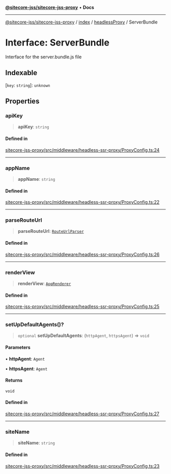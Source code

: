 [**@sitecore-jss/sitecore-jss-proxy**](../../../../README.md) • **Docs**

***

[@sitecore-jss/sitecore-jss-proxy](../../../../README.md) / [index](../../../README.md) / [headlessProxy](../README.md) / ServerBundle

# Interface: ServerBundle

Interface for the server.bundle.js file

## Indexable

 \[`key`: `string`\]: `unknown`

## Properties

### apiKey

> **apiKey**: `string`

#### Defined in

[sitecore-jss-proxy/src/middleware/headless-ssr-proxy/ProxyConfig.ts:24](https://github.com/Sitecore/jss/blob/b5a46b615f5ff23027c5e9a755573e12c4212373/packages/sitecore-jss-proxy/src/middleware/headless-ssr-proxy/ProxyConfig.ts#L24)

***

### appName

> **appName**: `string`

#### Defined in

[sitecore-jss-proxy/src/middleware/headless-ssr-proxy/ProxyConfig.ts:22](https://github.com/Sitecore/jss/blob/b5a46b615f5ff23027c5e9a755573e12c4212373/packages/sitecore-jss-proxy/src/middleware/headless-ssr-proxy/ProxyConfig.ts#L22)

***

### parseRouteUrl

> **parseRouteUrl**: [`RouteUrlParser`](../../../type-aliases/RouteUrlParser.md)

#### Defined in

[sitecore-jss-proxy/src/middleware/headless-ssr-proxy/ProxyConfig.ts:26](https://github.com/Sitecore/jss/blob/b5a46b615f5ff23027c5e9a755573e12c4212373/packages/sitecore-jss-proxy/src/middleware/headless-ssr-proxy/ProxyConfig.ts#L26)

***

### renderView

> **renderView**: [`AppRenderer`](../../../type-aliases/AppRenderer.md)

#### Defined in

[sitecore-jss-proxy/src/middleware/headless-ssr-proxy/ProxyConfig.ts:25](https://github.com/Sitecore/jss/blob/b5a46b615f5ff23027c5e9a755573e12c4212373/packages/sitecore-jss-proxy/src/middleware/headless-ssr-proxy/ProxyConfig.ts#L25)

***

### setUpDefaultAgents()?

> `optional` **setUpDefaultAgents**: (`httpAgent`, `httpsAgent`) => `void`

#### Parameters

• **httpAgent**: `Agent`

• **httpsAgent**: `Agent`

#### Returns

`void`

#### Defined in

[sitecore-jss-proxy/src/middleware/headless-ssr-proxy/ProxyConfig.ts:27](https://github.com/Sitecore/jss/blob/b5a46b615f5ff23027c5e9a755573e12c4212373/packages/sitecore-jss-proxy/src/middleware/headless-ssr-proxy/ProxyConfig.ts#L27)

***

### siteName

> **siteName**: `string`

#### Defined in

[sitecore-jss-proxy/src/middleware/headless-ssr-proxy/ProxyConfig.ts:23](https://github.com/Sitecore/jss/blob/b5a46b615f5ff23027c5e9a755573e12c4212373/packages/sitecore-jss-proxy/src/middleware/headless-ssr-proxy/ProxyConfig.ts#L23)
